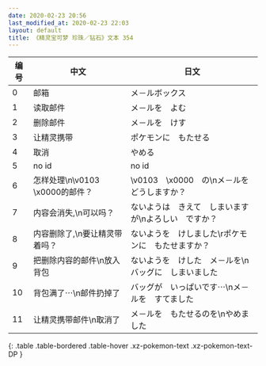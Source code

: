 ```yaml
---
date: 2020-02-23 20:56
last_modified_at: 2020-02-23 22:03
layout: default
title: 《精灵宝可梦 珍珠／钻石》文本 354
---
```

| 编号 | 中文 | 日文 |
| ---- | ---- | ---- |
| 0 | 邮箱 | メ－ルボックス |
| 1 | 读取邮件 | メ－ルを　よむ |
| 2 | 删除邮件 | メ－ルを　けす |
| 3 | 让精灵携带 | ポケモンに　もたせる |
| 4 | 取消 | やめる |
| 5 | no id | no id |
| 6 | 怎样处理\n\v0103　\x0000的邮件？ | \v0103　\x0000　の\nメ－ルを　どうしますか？ |
| 7 | 内容会消失,\n可以吗？ | ないようは　きえて　しまいますが\nよろしい　ですか？ |
| 8 | 内容删除了,\n要让精灵带着吗？ | ないようを　けしました\rポケモンに　もたせますか？ |
| 9 | 把删除内容的邮件\n放入背包 | ないようを　けした　メ－ルを\nバッグに　しまいました |
| 10 | 背包满了⋯\n邮件扔掉了 | バッグが　いっぱいです⋯\nメ－ルを　すてました |
| 11 | 让精灵携带邮件\n取消了 | メ－ルを　もたせるのを\nやめました |
{: .table .table-bordered .table-hover .xz-pokemon-text .xz-pokemon-text-DP }
